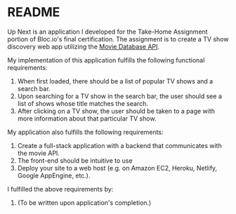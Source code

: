 # README

Up Next is an application I developed for the Take-Home Assignment portion of Bloc.io's final certification. The assignment is to create a TV show discovery web app utilizing the [Movie Database API](https://developers.themoviedb.org/3/getting-started).

My implementation of this application fulfills the following functional requirements:

1. When first loaded, there should be a list of popular TV shows and a search bar.
2. Upon searching for a TV show in the search bar, the user should see a list of shows whose title matches the search.
3. After clicking on a TV show, the user should be taken to a page with more information about that particular TV show.

My application also fulfills the following requirements:

1. Create a full-stack application with a backend that communicates with the movie API.
2. The front-end should be intuitive to use
3. Deploy your site to a web host (e.g. on Amazon EC2, Heroku, Netlify, Google AppEngine, etc.).

I fulfilled the above requirements by:
1. (To be written upon application's completion.)
